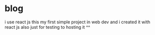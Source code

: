 # blog
i use react js 
this my first simple project in web dev and i created it with react js 
also just for testing to hosting it ^^
